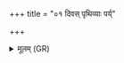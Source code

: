 +++
title = "०१ दिवस् पृथिव्याः पर्य्"

+++
<details><summary>मूलम् (GR)</summary>

दिवस् पृथिव्याः पर्य् अन्तरिक्षाद्  
वनस्पतिभ्यो अध्य् ओषधीभ्यः ।  
यत्रयत्र विभृतो जातवेदास्  
ततस्ततो जुषमाणो न एहि ॥
</details>